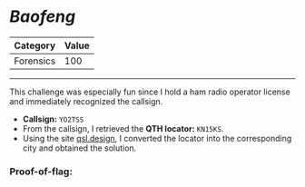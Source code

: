 # _Baofeng_

Category | Value
-- | --
Forensics | 100

***

This challenge was especially fun since I hold a ham radio operator license and immediately recognized the callsign.

* **Callsign:** `YO2TSS`
* From the callsign, I retrieved the **QTH locator:** `KN15KS`.
* Using the site [qsl.design](https://qsl.design/en/find-qth-locator/), I converted the locator into the corresponding city and obtained the solution.

### Proof-of-flag:
```

```